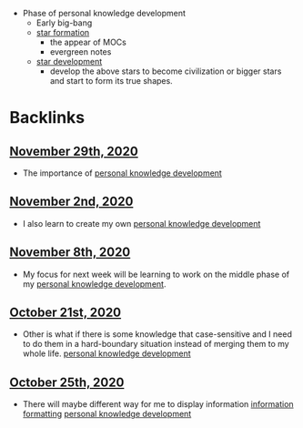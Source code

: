 - Phase of personal knowledge development
    -   Early big-bang
    - [star formation](<star formation.md>)
        - the appear of MOCs
        - evergreen notes
    - [star development](<star development.md>)
        - develop the above stars to become civilization or bigger stars and start to form its true shapes.

# Backlinks
## [November 29th, 2020](<November 29th, 2020.md>)
- The importance of [personal knowledge development](<personal knowledge development.md>)

## [November 2nd, 2020](<November 2nd, 2020.md>)
- I also learn to create my own [personal knowledge development](<personal knowledge development.md>)

## [November 8th, 2020](<November 8th, 2020.md>)
- My focus for next week will be learning to work on the middle phase of my [personal knowledge development](<personal knowledge development.md>).

## [October 21st, 2020](<October 21st, 2020.md>)
- Other is what if there is some knowledge that case-sensitive and I need to do them in a hard-boundary situation instead of merging them to my whole life. [personal knowledge development](<personal knowledge development.md>)

## [October 25th, 2020](<October 25th, 2020.md>)
- There will maybe different way for me to display information [information formatting](<information formatting.md>) [personal knowledge development](<personal knowledge development.md>)

